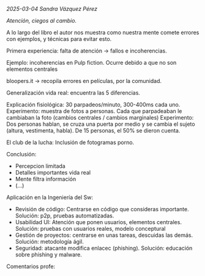 *2025-03-04 Sandra Vázquez Pérez*

*Atención, ciegos al cambio.*

A lo largo del libro el autor nos muestra como nuestra mente comete errores con ejemplos, y técnicas para evitar esto.

Primera experiencia: falta de atención -> fallos e incoherencias.

Ejemplo: incoherencias en Pulp fiction. Ocurre debido a que no son elementos centrales

bloopers.it -> recopila errores en películas, por la comunidad.

Generalización vida real: encuentra las 5 diferencias.

Explicación fisiológica: 30 parpadeos/minuto, 300-400ms cada uno. 
Experimento: muestra de fotos a personas. Cada que parpadeaban le cambiaban la foto (cambios centrales / cambios marginales)
Experimento: Dos personas hablan, se cruza una puerta por medio y se cambia el sujeto (altura, vestimenta, habla). De 15 personas, el 50% se dieron cuenta.


El club de la lucha: Inclusión de fotogramas porno.

Conclusión:
- Percepcion limitada
- Detalles importantes vida real
- Mente filtra información
- (...)

Aplicación en la Ingeniería del Sw:
- Revisión de código: Centrarse en código que consideras importante. Solución: p2p, pruebas automatizadas.
- Usabilidad UI: Atención que ponen usuarios, elementos centrales. Solución: pruebas con usuarios reales, modelo conceptural
- Gestión de proyectos: centrarse en unas tareas, descuidas las demás. Solución: metodología ágil.
- Seguridad: atacante modifica enlacec (phishing). Solución: educación sobre phishing y malware.

Comentarios profe:
